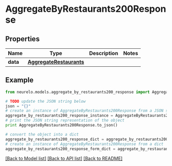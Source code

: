 # AggregateByRestaurants200Response


## Properties
Name | Type | Description | Notes
------------ | ------------- | ------------- | -------------
**data** | [**AggregateRestaurants**](AggregateRestaurants.md) |  | 

## Example

```python
from neurelo.models.aggregate_by_restaurants200_response import AggregateByRestaurants200Response

# TODO update the JSON string below
json = "{}"
# create an instance of AggregateByRestaurants200Response from a JSON string
aggregate_by_restaurants200_response_instance = AggregateByRestaurants200Response.from_json(json)
# print the JSON string representation of the object
print AggregateByRestaurants200Response.to_json()

# convert the object into a dict
aggregate_by_restaurants200_response_dict = aggregate_by_restaurants200_response_instance.to_dict()
# create an instance of AggregateByRestaurants200Response from a dict
aggregate_by_restaurants200_response_form_dict = aggregate_by_restaurants200_response.from_dict(aggregate_by_restaurants200_response_dict)
```
[[Back to Model list]](../README.md#documentation-for-models) [[Back to API list]](../README.md#documentation-for-api-endpoints) [[Back to README]](../README.md)


